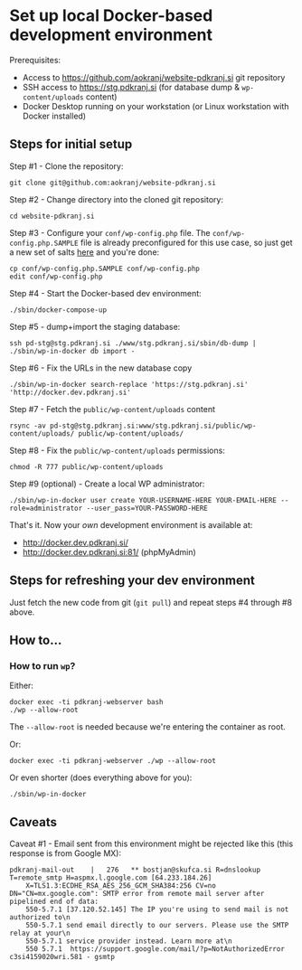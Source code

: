 # Set up local Docker-based development environment

Prerequisites:
- Access to https://github.com/aokranj/website-pdkranj.si git repository
- SSH access to https://stg.pdkranj.si (for database dump & `wp-content/uploads` content)
- Docker Desktop running on your workstation (or Linux workstation with Docker installed)



## Steps for initial setup


Step #1 - Clone the repository:
```
git clone git@github.com:aokranj/website-pdkranj.si
```


Step #2 - Change directory into the cloned git repository:
```
cd website-pdkranj.si
```


Step #3 - Configure your `conf/wp-config.php` file.
The `conf/wp-config.php.SAMPLE` file is already preconfigured for this use case,
so just get a new set of salts [here](https://api.wordpress.org/secret-key/1.1/salt/) and you're done:
```
cp conf/wp-config.php.SAMPLE conf/wp-config.php
edit conf/wp-config.php
```


Step #4 - Start the Docker-based dev environment:
```
./sbin/docker-compose-up
```


Step #5 - dump+import the staging database:
```
ssh pd-stg@stg.pdkranj.si ./www/stg.pdkranj.si/sbin/db-dump | ./sbin/wp-in-docker db import -
```


Step #6 - Fix the URLs in the new database copy
```
./sbin/wp-in-docker search-replace 'https://stg.pdkranj.si' 'http://docker.dev.pdkranj.si'
```


Step #7 - Fetch the `public/wp-content/uploads` content
```
rsync -av pd-stg@stg.pdkranj.si:www/stg.pdkranj.si/public/wp-content/uploads/ public/wp-content/uploads/
```


Step #8 - Fix the `public/wp-content/uploads` permissions:
```
chmod -R 777 public/wp-content/uploads
```


Step #9 (optional) - Create a local WP administrator:
```
./sbin/wp-in-docker user create YOUR-USERNAME-HERE YOUR-EMAIL-HERE --role=administrator --user_pass=YOUR-PASSWORD-HERE
```


That's it. Now your _own_ development environment is available at:
- http://docker.dev.pdkranj.si/
- http://docker.dev.pdkranj.si:81/ (phpMyAdmin)



## Steps for refreshing your dev environment

Just fetch the new code from git (`git pull`) and repeat steps #4 through #8 above.



## How to...


### How to run `wp`?

Either:
```
docker exec -ti pdkranj-webserver bash
./wp --allow-root
```
The `--allow-root` is needed because we're entering the container as root.

Or:
```
docker exec -ti pdkranj-webserver ./wp --allow-root
```

Or even shorter (does everything above for you):
```
./sbin/wp-in-docker
```



## Caveats

Caveat #1 - Email sent from this environment might be rejected like this (this response is from Google MX):
```
pdkranj-mail-out    |   276   ** bostjan@skufca.si R=dnslookup T=remote_smtp H=aspmx.l.google.com [64.233.184.26]
    X=TLS1.3:ECDHE_RSA_AES_256_GCM_SHA384:256 CV=no DN="CN=mx.google.com": SMTP error from remote mail server after pipelined end of data:
    550-5.7.1 [37.120.52.145] The IP you're using to send mail is not authorized to\n
    550-5.7.1 send email directly to our servers. Please use the SMTP relay at your\n
    550-5.7.1 service provider instead. Learn more at\n
    550 5.7.1  https://support.google.com/mail/?p=NotAuthorizedError c3si4159020wri.581 - gsmtp
```
